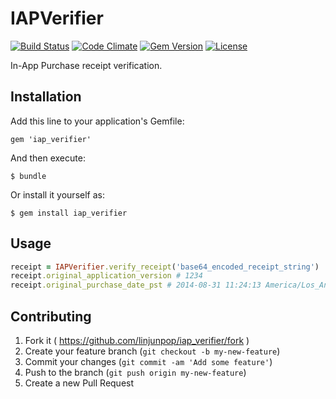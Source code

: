 # IAPVerifier

[![Build Status](https://travis-ci.org/linjunpop/iap_verifier.svg)](https://travis-ci.org/linjunpop/iap_verifier)
[![Code Climate](http://img.shields.io/codeclimate/github/linjunpop/iap_verifier.svg)](https://codeclimate.com/github/linjunpop/iap_verifier)
[![Gem Version](http://img.shields.io/gem/v/iap_verifier.svg)](https://rubygems.org/gems/iap_verifier)
[![License](http://img.shields.io/:license-mit-blue.svg)](http://linjunpop.mit-license.org)

In-App Purchase receipt verification.

## Installation

Add this line to your application's Gemfile:

    gem 'iap_verifier'

And then execute:

    $ bundle

Or install it yourself as:

    $ gem install iap_verifier

## Usage

```ruby
receipt = IAPVerifier.verify_receipt('base64_encoded_receipt_string')
receipt.original_application_version # 1234
receipt.original_purchase_date_pst # 2014-08-31 11:24:13 America/Los_Angeles
```

## Contributing

1. Fork it ( https://github.com/linjunpop/iap_verifier/fork )
2. Create your feature branch (`git checkout -b my-new-feature`)
3. Commit your changes (`git commit -am 'Add some feature'`)
4. Push to the branch (`git push origin my-new-feature`)
5. Create a new Pull Request

